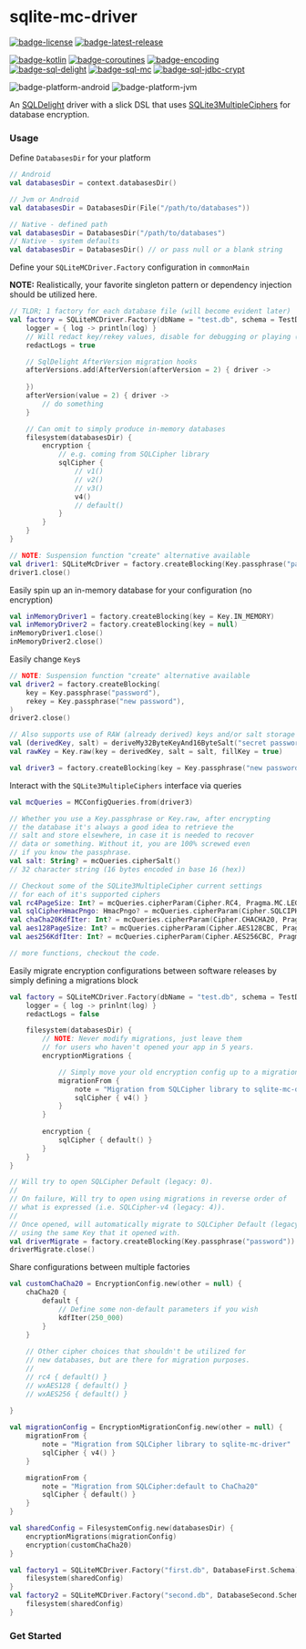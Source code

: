 # sqlite-mc-driver
[![badge-license]][url-license]
[![badge-latest-release]][url-latest-release]

[![badge-kotlin]][url-kotlin]
[![badge-coroutines]][url-coroutines]
[![badge-encoding]][url-encoding]
[![badge-sql-delight]][url-sql-delight]
[![badge-sql-mc]][url-sql-mc]
[![badge-sql-jdbc-crypt]][url-sql-jdbc-crypt]

![badge-platform-android]
![badge-platform-jvm]
<!--
![badge-platform-js]
![badge-platform-js-node]
![badge-platform-linux]
![badge-platform-macos]
![badge-platform-ios]
![badge-platform-tvos]
![badge-platform-watchos]
![badge-platform-wasm]
![badge-platform-windows]
![badge-support-android-native]
![badge-support-apple-silicon]
![badge-support-js-ir]
![badge-support-linux-arm]
![badge-support-linux-mips]
-->

An [SQLDelight][url-sql-delight] driver with a slick DSL that uses [SQLite3MultipleCiphers][url-sql-mc] for 
database encryption.

### Usage

Define `DatabasesDir` for your platform
```kotlin
// Android
val databasesDir = context.databasesDir()

// Jvm or Android
val databasesDir = DatabasesDir(File("/path/to/databases"))

// Native - defined path
val databasesDir = DatabasesDir("/path/to/databases")
// Native - system defaults
val databasesDir = DatabasesDir() // or pass null or a blank string
```

Define your `SQLiteMCDriver.Factory` configuration in `commonMain`

**NOTE:** Realistically, your favorite singleton pattern or dependency injection
should be utilized here.

```kotlin
// TLDR; 1 factory for each database file (will become evident later)
val factory = SQLiteMCDriver.Factory(dbName = "test.db", schema = TestDatabase.Schema) {
    logger = { log -> println(log) }
    // Will redact key/rekey values, disable for debugging or playing (default: true)
    redactLogs = true

    // SqlDelight AfterVersion migration hooks
    afterVersions.add(AfterVersion(afterVersion = 2) { driver ->
        
    })
    afterVersion(value = 2) { driver ->
        // do something
    }

    // Can omit to simply produce in-memory databases
    filesystem(databasesDir) {        
        encryption {
            // e.g. coming from SQLCipher library
            sqlCipher {
                // v1()
                // v2()
                // v3()
                v4()
                // default()
            }
        }
    }
}

// NOTE: Suspension function "create" alternative available
val driver1: SQLiteMcDriver = factory.createBlocking(Key.passphrase("password"))
driver1.close()
```

Easily spin up an in-memory database for your configuration (no encryption)
```kotlin
val inMemoryDriver1 = factory.createBlocking(key = Key.IN_MEMORY)
val inMemoryDriver2 = factory.createBlocking(key = null)
inMemoryDriver1.close()
inMemoryDriver2.close()
```

Easily change `Key`s
```kotlin
// NOTE: Suspension function "create" alternative available
val driver2 = factory.createBlocking(
    key = Key.passphrase("password"),
    rekey = Key.passphrase("new password"),
)
driver2.close()

// Also supports use of RAW (already derived) keys and/or salt storage for SQLCipher & ChaCha20
val (derivedKey, salt) = deriveMy32ByteKeyAnd16ByteSalt("secret password") // however you want to do it
val rawKey = Key.raw(key = derivedKey, salt = salt, fillKey = true)

val driver3 = factory.createBlocking(key = Key.passphrase("new password"), rekey = rawKey)
```

Interact with the `SQLite3MultipleCiphers` interface via queries
```kotlin
val mcQueries = MCConfigQueries.from(driver3)

// Whether you use a Key.passphrase or Key.raw, after encrypting
// the database it's always a good idea to retrieve the
// salt and store elsewhere, in case it is needed to recover
// data or something. Without it, you are 100% screwed even
// if you know the passphrase.
val salt: String? = mcQueries.cipherSalt()
// 32 character string (16 bytes encoded in base 16 (hex))

// Checkout some of the SQLite3MultipleCipher current settings
// for each of it's supported ciphers
val rc4PageSize: Int? = mcQueries.cipherParam(Cipher.RC4, Pragma.MC.LEGACY_PAGE_SIZE)
val sqlCipherHmacPngo: HmacPngo? = mcQueries.cipherParam(Cipher.SQLCIPHER, Pragma.MC.HMAC_PNGO)
val chaCha20KdfIter: Int? = mcQueries.cipherParam(Cipher.CHACHA20, Pragma.MC.KDF_ITER)
val aes128PageSize: Int? = mcQueries.cipherParam(Cipher.AES128CBC, Pragma.MC.LEGACY_PAGE_SIZE)
val aes256KdfIter: Int? = mcQueries.cipherParam(Cipher.AES256CBC, Pragma.MC.KDF_ITER)

// more functions, checkout the code.
```

Easily migrate encryption configurations between software releases by simply defining a migrations block 

```kotlin
val factory = SQLiteMCDriver.Factory(dbName = "test.db", schema = TestDatabase.Schema) {
    logger = { log -> prinlnt(log) }
    redactLogs = false

    filesystem(databasesDir) {
        // NOTE: Never modify migrations, just leave them
        // for users who haven't opened your app in 5 years.
        encryptionMigrations {

            // Simply move your old encryption config up to a migration.
            migrationFrom {
                note = "Migration from SQLCipher library to sqlite-mc-driver"
                sqlCipher { v4() }
            }
        }
        
        encryption {
            sqlCipher { default() }
        }
    }
}

// Will try to open SQLCipher Default (legacy: 0).
// 
// On failure, Will try to open using migrations in reverse order of
// what is expressed (i.e. SQLCipher-v4 (legacy: 4)).
//
// Once opened, will automatically migrate to SQLCipher Default (legacy: 0)
// using the same Key that it opened with.
val driverMigrate = factory.createBlocking(Key.passphrase("password"))
driverMigrate.close()
```

Share configurations between multiple factories

```kotlin
val customChaCha20 = EncryptionConfig.new(other = null) {
    chaCha20 {
        default {
            // Define some non-default parameters if you wish
            kdfIter(250_000)
        }
    }
    
    // Other cipher choices that shouldn't be utilized for
    // new databases, but are there for migration purposes.
    //
    // rc4 { default() }
    // wxAES128 { default() }
    // wxAES256 { default() }
    
}

val migrationConfig = EncryptionMigrationConfig.new(other = null) {
    migrationFrom {
        note = "Migration from SQLCipher library to sqlite-mc-driver"
        sqlCipher { v4() }
    }

    migrationFrom {
        note = "Migration from SQLCipher:default to ChaCha20"
        sqlCipher { default() }
    }
}

val sharedConfig = FilesystemConfig.new(databasesDir) {
    encryptionMigrations(migrationConfig)
    encryption(customChaCha20)
}

val factory1 = SQLiteMCDriver.Factory("first.db", DatabaseFirst.Schema) {
    filesystem(sharedConfig)
}
val factory2 = SQLiteMCDriver.Factory("second.db", DatabaseSecond.Scheme) {
    filesystem(sharedConfig)
}
```

### Get Started

<!-- TAG_VERSION -->
[badge-latest-release]: https://img.shields.io/badge/latest--release-0.1.0--alpha01-blue.svg?style=flat
[badge-license]: https://img.shields.io/badge/license-Apache%20License%202.0-blue.svg?style=flat

<!-- TAG_DEPENDENCIES -->
[badge-kotlin]: https://img.shields.io/badge/kotlin-1.8.22-blue.svg?logo=kotlin
[badge-coroutines]: https://img.shields.io/badge/coroutines-1.7.3-blue.svg?logo=kotlin
[badge-encoding]: https://img.shields.io/badge/encoding-2.0.0-blue.svg?style=flat
[badge-sql-delight]: https://img.shields.io/badge/SQLDelight-2.0.0-blue.svg?style=flat
[badge-sql-mc]: https://img.shields.io/badge/SQLite3MultipleCiphers-1.6.2-blue.svg?style=flat
[badge-sql-jdbc-crypt]: https://img.shields.io/badge/sqlite--jdbc--crypt-3.41.2.1-blue.svg?style=flat

<!-- TAG_PLATFORMS -->
[badge-platform-android]: http://img.shields.io/badge/-android%20[minSdk%2023]-6EDB8D.svg?style=flat
[badge-platform-jvm]: http://img.shields.io/badge/-jvm-DB413D.svg?style=flat
[badge-platform-js]: http://img.shields.io/badge/-js-F8DB5D.svg?style=flat
[badge-platform-js-node]: https://img.shields.io/badge/-nodejs-68a063.svg?style=flat
[badge-platform-linux]: http://img.shields.io/badge/-linux-2D3F6C.svg?style=flat
[badge-platform-macos]: http://img.shields.io/badge/-macos-111111.svg?style=flat
[badge-platform-ios]: http://img.shields.io/badge/-ios-CDCDCD.svg?style=flat
[badge-platform-tvos]: http://img.shields.io/badge/-tvos-808080.svg?style=flat
[badge-platform-watchos]: http://img.shields.io/badge/-watchos-C0C0C0.svg?style=flat
[badge-platform-wasm]: https://img.shields.io/badge/-wasm-624FE8.svg?style=flat
[badge-platform-windows]: http://img.shields.io/badge/-windows-4D76CD.svg?style=flat
[badge-support-android-native]: http://img.shields.io/badge/support-[AndroidNative]-6EDB8D.svg?style=flat
[badge-support-apple-silicon]: http://img.shields.io/badge/support-[AppleSilicon]-43BBFF.svg?style=flat
[badge-support-js-ir]: https://img.shields.io/badge/support-[js--IR]-AAC4E0.svg?style=flat
[badge-support-linux-arm]: http://img.shields.io/badge/support-[LinuxArm]-2D3F6C.svg?style=flat
[badge-support-linux-mips]: http://img.shields.io/badge/support-[LinuxMIPS]-2D3F6C.svg?style=flat

[url-latest-release]: https://github.com/toxicity-io/sqlite-mc-driver/releases/latest
[url-license]: https://www.apache.org/licenses/LICENSE-2.0.txt

[url-kotlin]: https://kotlinlang.org
[url-coroutines]: https://github.com/Kotlin/kotlinx.coroutines
[url-encoding]: https://github.com/05nelsonm/encoding
[url-sql-delight]: https://github.com/cashapp/sqldelight
[url-sql-mc]: https://utelle.github.io/SQLite3MultipleCiphers/
[url-sql-jdbc-crypt]: https://github.com/Willena/sqlite-jdbc-crypt

